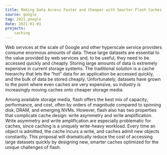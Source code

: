 ```yaml
---
title: Making Data Access Faster and Cheaper with Smarter Flash Caches
source: google
tag: 2021.google
date: 2021-01-01
projects:
    caching
---
```


Web services at the scale of Google and other hyperscale service
providers consume enormous amounts of data. These large datasets are
essential to the value provided by web services and, to be useful,
they need to be accessed quickly and cheaply. Storing large amounts of
data is extremely expensive in current storage systems. The
traditional solution is a cache hierarchy that lets the “hot” data for
an application be accessed quickly, and the bulk of data be stored
cheaply. Unfortunately, datasets have grown to the point where even
caches are very expensive, so industry is increasingly moving caches
onto cheaper storage media.

Among available storage media, flash offers the best mix of capacity,
performance, and cost, often by orders of magnitude compared to
spinning disk, DRAM, and emerging NVMs. However, flash also has two
properties that complicate cache design: write asymmetry and write
amplification. Write asymmetry and write amplification are especially
problematic for caches, since caching is a uniquely write-heavy
workload. Every time an object is admitted, the cache incurs a write,
and caches admit new objects constantly. This proposal will
dramatically reduce the cost of accessing large datasets quickly by
designing new, smarter caches optimized for the unique challenges of
flash.
